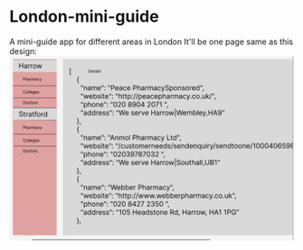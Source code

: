 # London-mini-guide
A mini-guide app for different areas in London
It'll be one page same as this design:
![Example Screenshot from the main page](./design/Screenshot%20from%202022-05-22%2013-16-52.png)
